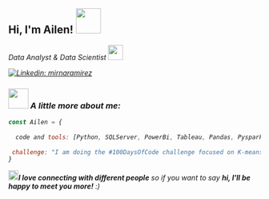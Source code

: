 <h2> Hi, I'm Ailen! <img src="https://media.giphy.com/media/mGcNjsfWAjY5AEZNw6/giphy.gif" width="50"></h2>

<p><em> Data Analyst & Data Scientist <img src="https://media.giphy.com/media/fYSnHlufseco8Fh93Z/giphy.gif" width="30">

[![Linkedin: mirnaramirez](https://img.shields.io/badge/-mirnaramirez-blue?style=flat-square&logo=Linkedin&logoColor=white&link=https://www.linkedin.com/in/mirnaramirez/)](https://www.linkedin.com/in/mirnaramirez/)

### <img src="https://media.giphy.com/media/VgCDAzcKvsR6OM0uWg/giphy.gif" width="40"> A little more about me:  

```javascript
const Ailen = {
  
  code and tools: [Python, SQLServer, PowerBi, Tableau, Pandas, Pyspark]
 
 challenge: "I am doing the #100DaysOfCode challenge focused on K-means Clustering in Python"
}
 ```
<img src="https://media.giphy.com/media/LnQjpWaON8nhr21vNW/giphy.gif" width="20"><em><b>I love connecting with different people</b> so if you want to say <b>hi, I'll be happy to meet you more!</b> :) </em> 
 
<!---
ramirezailen/ramirezailen is a ✨ special ✨ repository because its `README.md` (this file) appears on your GitHub profile.
You can click the Preview link to take a look at your changes.
--->
